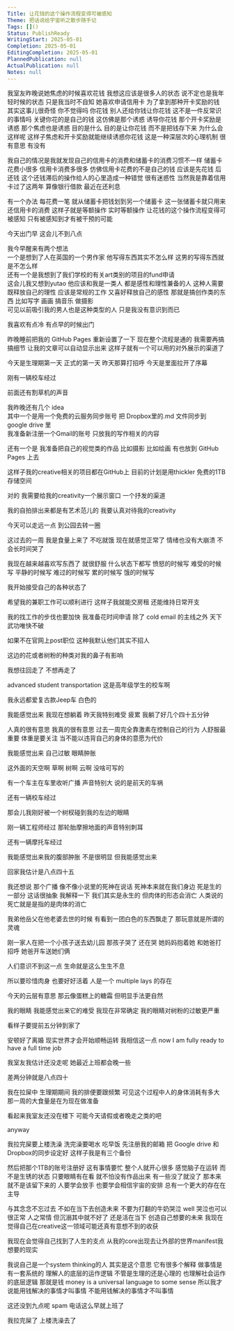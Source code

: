 ```yaml
---  
Title: 让花钱的这个操作流程变得可被感知  
Theme: 把话说给宇宙听之散步随手记  
Tags: []()  
Status: PublishReady  
WritingStart: 2025-05-01  
Completion: 2025-05-01  
EditingCompletion: 2025-05-01  
PlannedPublication: null  
ActualPublication: null  
Notes: null  
---    
```

    
我室友昨晚说她焦虑的时候喜欢花钱 我想这应该是很多人的状态 说不定也是我年轻时候的状态 只是我当时不自知 她喜欢申请信用卡 为了拿到那种开卡奖励的钱 其实这事儿很奇怪 你不觉得吗 你花钱 别人还给你钱让你花钱 这不是一件反常识的事情吗 关键你花的是自己的钱 这仿佛是那个诱惑 诱导你花钱 那个开卡奖励是诱惑 那个焦虑也是诱惑 目的是什么 目的是让你花钱 而不是把钱存下来 为什么会这样呢 这样子焦虑和开卡奖励就能继续诱惑你花钱 这是一种深层次的心理机制 很有意思 有没有    
    
我自己的情况是我就发现自己的信用卡的消费和储蓄卡的消费习惯不一样 储蓄卡花费小很多 信用卡消费多很多 仿佛信用卡花费的不是自己的钱 应该是先花钱 后还钱 这个还钱滞后的操作给人的心里造成一种错觉 很有迷惑性 当然我是靠着信用卡过了这两年 算像银行借款 最近在还利息    
    
有一个办法 每花费一笔 就从储蓄卡把钱划到另一个储蓄卡 这一张储蓄卡就只用来还信用卡的消费 这样子就是等额操作 实时等额操作 让花钱的这个操作流程变得可被感知 只有被感知到才有被干预的可能    
    
今天出门早 这会儿不到八点    
    
我今早醒来有两个想法    
一个是想到了人在英国的一个男作家 他写得东西其实不怎么样 这男的写得东西就是不怎么样    
还有一个是我想到了我们学校的有关art类别的项目的fund申请    
这会儿我又想到yutao 他应该和我是一类人 都是感性和理性兼备的人 这种人需要既释放自己的理性 应该是常规的工作 又喜好释放自己的感性 那就是搞创作类的东西 比如写字 画画 搞音乐 做摄影    
可见以前吸引我的男人也是这种类型的人 只是我没有意识到而已    
    
我喜欢有点冷 有点早的时候出门    
    
昨晚睡前把我的 GitHub Pages 重新设置了一下 现在整个流程是通的 我需要再搞搞细节 让我的文章可以自动显示出来 这样子就有一个可以用的对外展示的渠道了    
    
今天是生理期第一天 正式的第一天 昨天那算打招呼 今天是里面拉开了序幕    
    
刚有一辆校车经过    
    
前面还有割草机的声音    
    
我昨晚还有几个 idea    
其中一个是用一个免费的云服务同步账号 把 Dropbox里的.md 文件同步到 google drive 里    
我准备新注册一个Gmail的账号 只放我的写作相关的内容    
    
还有一个是 我准备把自己的视觉类的作品 比如摄影 比如绘画 有也放到 GitHub Pages 上去    
    
这样子我的creative相关的项目都在GitHub上 目前的计划是用thickler 免费的1TB存储空间    
    
对的 我需要给我的creativity一个展示窗口 一个抒发的渠道    
    
我的自拍排出来都是有艺术范儿的 我要认真对待我的creativity    
    
今天可以走远一点 到公园去转一圈    
    
这过去的一周 我是食量上来了 不吃就饿 现在就感觉正常了 情绪也没有大崩溃 不会长时间哭了    
    
我现在越来越喜欢写东西了 就很舒服 什么状态下都写 愤怒的时候写 难受的时候写 平静的时候写 难过的时候写 累的时候写 饿的时候写    
    
我开始接受自己的各种状态了    
    
希望我的兼职工作可以顺利进行 这样子我就能交房租 还能维持日常开支    
    
我的找工作的步伐也要加快 我准备花时间申请 除了 cold email 的主线之外 天下武功唯快不破    
    
如果不在官网上post职位 这种我默认他们其实不招人    
    
这边的花或者树粉的种类对我的鼻子有影响    
    
我想往回走了 不想再走了    
    
advanced student transportation 这是高年级学生的校车啊    
    
我永远都爱复古款Jeep车 白色的    
    
我能感觉出来 我现在想躺着 昨天我特别难受 疲累 我躺了好几个四十五分钟    
    
人真的很有意思 我真的很有意思 过去一周完全靠激素在控制自己的行为 人舒服最重要 体重是要关注 当不能以违背自己的身体的意愿为代价    
    
我能感觉出来 自己过敏 眼睛肿胀    
    
这外面的天空啊 草啊 树啊 云啊 没啥可写的    
    
有一个车主在车里收听广播 声音特别大 说的是前天的车祸    
    
还有一辆校车经过    
    
那会儿我刚好被一个树杈碰到我的左边的眼睛    
    
刚一辆工程师经过 那轮胎摩擦地面的声音特别刺耳    
    
还有一辆摩托车经过    
    
我能感觉出来我的腹部肿胀 不是很明显 但我能感觉出来    
    
回家我估计是八点四十五    
    
我还想说 那个广播 像不像小说里的死神在说话 死神本来就在我们身边 死是生的一部分 这话很抽象 我解释一下 我们其实是永生的 但肉体的形态会消亡 人类说的死亡就是是指的是肉体的消亡    
    
我弟他岳父在他老婆去世的时候 有看到一团白色的东西飘走了 那玩意就是所谓的灵魂    
    
刚一家人在把一个小孩子送去幼儿园 那孩子哭了 还在哭 她妈妈抱着她 和她爸打招呼 她爸开车送她们俩    
    
人们意识不到这一点 生命就是这么生生不息    
    
所以要珍惜肉身 也要好好活着 人是一个 multiple lays 的存在    
    
今天的云层有意思 那云像蛋糕上的糖霜 但明显手法更自然    
    
我的眼睛 我能感觉出来它的难受 我现在非常确定 我的眼睛对树粉的过敏更严重    
    
看样子要提前五分钟到家了    
    
安顿好了离婚 现实世界才会开始顺畅运转 我相信这一点 now I am fully ready to have a full time job    
    
我室友我估计还没走呢 她最近上班都会晚一些    
    
差两分钟就是八点四十    
    
我在拉屎中 生理期期间 我的排便要跟频繁 可见这个过程中人的身体消耗有多大 那一周的大食量是在为现在做准备    
    
看起来我室友还没在楼下 可能今天请假或者晚走之类的吧    
    
anyway    
    
我拉完屎要上楼洗澡 洗完澡要喝水 吃早饭 先注册我的邮箱 把 Google drive 和 Dropbox的同步设定好 这样子我是有三个备份    
    
然后把那个1TB的账号注册好 这有事情要忙 整个人就开心很多 感觉脑子在运转 而不是生锈的状态 只要眼睛有在看 就不怕没有作品出来 有一些没了就没了 那本来就不是该留下来的 人要学会放手 也要学会相信宇宙的安排 总有一个更大的存在在主导    
    
与其念念不忘过去 不如在当下去创造未来 不要为打翻的牛奶哭泣 well 哭泣也可以 很正常 人之常情 但沉溺其中就不好了 还是活在当下 创造自己想要的未来 我现在觉得自己在creative这一领域可能还真有意想不到的收获    
    
我现在会觉得自己找到了人生的支点 从我的core出现去让外部的世界manifest我想要的现实    
    
我说自己是一个system thinking的人 其实是这个意思 它有很多个解释 做事情是有一套系统的 理解人的底层的运作逻辑 不管是生理的还是心理的 也理解社会运作的底层逻辑 那就是钱 money is a universal language to some sense 所以我才说能用钱解决的事情才叫事情 不能用钱解决的事情才不叫事情    
    
这还没到九点呢 spam 电话这么早就上班了    
    
我拉完屎了 上楼洗澡去了    
   
  